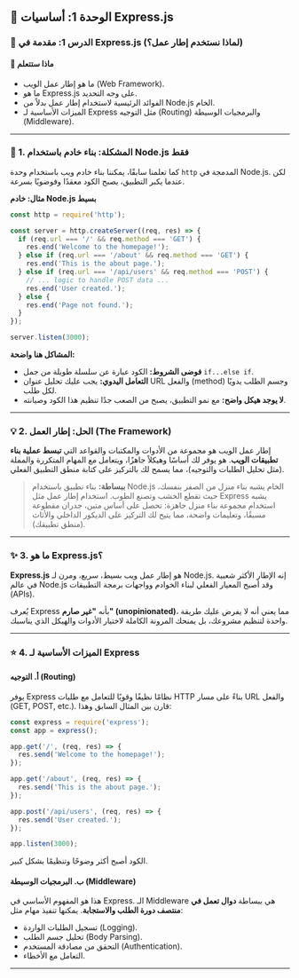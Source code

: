 ## 🚀 الوحدة 1: أساسيات Express.js

### 📘 الدرس 1: مقدمة في Express.js (لماذا نستخدم إطار عمل؟)

#### 🧠 **ماذا ستتعلم**
* ما هو إطار عمل الويب (Web Framework).
* ما هو Express.js على وجه التحديد.
* الفوائد الرئيسية لاستخدام إطار عمل بدلاً من Node.js الخام.
* الميزات الأساسية لـ Express مثل التوجيه (Routing) والبرمجيات الوسيطة (Middleware).

---
### 🤔 1. المشكلة: بناء خادم باستخدام Node.js فقط
كما تعلمنا سابقًا، يمكننا بناء خادم ويب باستخدام وحدة `http` المدمجة في Node.js. لكن عندما يكبر التطبيق، يصبح الكود معقدًا وفوضويًا بسرعة.

**مثال: خادم Node.js بسيط**
```javascript
const http = require('http');

const server = http.createServer((req, res) => {
  if (req.url === '/' && req.method === 'GET') {
    res.end('Welcome to the homepage!');
  } else if (req.url === '/about' && req.method === 'GET') {
    res.end('This is the about page.');
  } else if (req.url === '/api/users' && req.method === 'POST') {
    // ... logic to handle POST data ...
    res.end('User created.');
  } else {
    res.end('Page not found.');
  }
});

server.listen(3000);
```
**المشاكل هنا واضحة:**
* **فوضى الشروط:** الكود عبارة عن سلسلة طويلة من جمل `if...else if`.
* **التعامل اليدوي:** يجب عليك تحليل عنوان URL والفعل (method) وجسم الطلب يدويًا لكل طلب.
* **لا يوجد هيكل واضح:** مع نمو التطبيق، يصبح من الصعب جدًا تنظيم هذا الكود وصيانته.

---
### 💡 2. الحل: إطار العمل (The Framework)
إطار عمل الويب هو مجموعة من الأدوات والمكتبات والقواعد التي **تبسط عملية بناء تطبيقات الويب**. هو يوفر لك أساسًا وهيكلاً جاهزًا، ويتعامل مع المهام المتكررة والمملة (مثل تحليل الطلبات والتوجيه)، مما يسمح لك بالتركيز على كتابة منطق التطبيق الفعلي.

> **ببساطة:** بناء تطبيق باستخدام Node.js الخام يشبه بناء منزل من الصفر بنفسك، حيث تقطع الخشب وتصنع الطوب. استخدام إطار عمل مثل Express يشبه استخدام مجموعة بناء منزل جاهزة: تحصل على أساس متين، جدران مقطوعة مسبقًا، وتعليمات واضحة، مما يتيح لك التركيز على الديكور الداخلي والأثاث (منطق تطبيقك).

---
### ✨ 3. ما هو Express.js؟
**Express.js** هو إطار عمل ويب بسيط، سريع، ومرن لـ Node.js. إنه الإطار الأكثر شعبية في عالم Node.js وقد أصبح المعيار الفعلي لبناء الخوادم وواجهات برمجة التطبيقات (APIs).

يُعرف Express بأنه **"غير صارم" (unopinionated)**، مما يعني أنه لا يفرض عليك طريقة واحدة لتنظيم مشروعك، بل يمنحك المرونة الكاملة لاختيار الأدوات والهيكل الذي يناسبك.

---
### ⭐ 4. الميزات الأساسية لـ Express

#### **أ. التوجيه (Routing)**
يوفر Express نظامًا نظيفًا وقويًا للتعامل مع طلبات HTTP بناءً على مسار URL والفعل (GET, POST, etc.). قارن بين المثال السابق وهذا:

```javascript
const express = require('express');
const app = express();

app.get('/', (req, res) => {
  res.send('Welcome to the homepage!');
});

app.get('/about', (req, res) => {
  res.send('This is the about page.');
});

app.post('/api/users', (req, res) => {
  res.send('User created.');
});

app.listen(3000);
```
الكود أصبح أكثر وضوحًا وتنظيمًا بشكل كبير.

#### **ب. البرمجيات الوسيطة (Middleware)**
هذا هو المفهوم الأساسي في Express. الـ Middleware هي ببساطة **دوال تعمل في منتصف دورة الطلب والاستجابة**. يمكنها تنفيذ مهام مثل:
* تسجيل الطلبات الواردة (Logging).
* تحليل جسم الطلب (Body Parsing).
* التحقق من مصادقة المستخدم (Authentication).
* التعامل مع الأخطاء.

---
